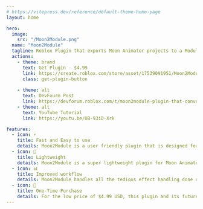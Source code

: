 ```yaml
---
# https://vitepress.dev/reference/default-theme-home-page
layout: home

hero:
  image:
    src: "/Moon2Module.png"
  name: "Moon2Module"
  tagline: Roblox Plugin that exports Moon Animator projects to a Module for easy play.
  actions:
    - theme: brand
      text: Get Plugin - $4.99
      link: https://create.roblox.com/store/asset/17539091951/Moon2Module
      class: get-plugin-button
      
    - theme: alt
      text: DevFourm Post
      link: https://devforum.roblox.com/t/moon2module-plugin-that-converts-your-moon-animator-projects-into-modulescripts/2975574
    - theme: alt
      text: YouTube Tutorial
      link: https://youtu.be/UB-93iD-Xrk

features:
  - icon: ⚡
    title: Fast and Easy to use
    details: Moon2Module is a user friendly plugin that is designed for everyone.
  - icon: 🍃
    title: Lightweight
    details: Moon2Module is a super lightweight plugin for Moon Animator.
  - icon: 📊
    title: Improved workflow
    details: Moon2Module handles all the tedious effect handling done outside of Moon Animator.
  - icon: 💸
    title: One-Time Purchase
    details: For the low price of $4.99 USD, this plugin and its future builds will be yours forever.
---
```


